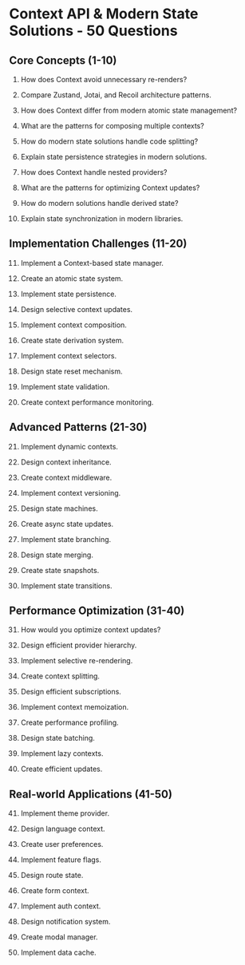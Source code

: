 # Context API & Modern State Solutions - 50 Questions

## Core Concepts (1-10)

1. How does Context avoid unnecessary re-renders?

2. Compare Zustand, Jotai, and Recoil architecture patterns.

3. How does Context differ from modern atomic state management?

4. What are the patterns for composing multiple contexts?

5. How do modern state solutions handle code splitting?

6. Explain state persistence strategies in modern solutions.

7. How does Context handle nested providers?

8. What are the patterns for optimizing Context updates?

9. How do modern solutions handle derived state?

10. Explain state synchronization in modern libraries.

## Implementation Challenges (11-20)

11. Implement a Context-based state manager.

12. Create an atomic state system.

13. Implement state persistence.

14. Design selective context updates.

15. Implement context composition.

16. Create state derivation system.

17. Implement context selectors.

18. Design state reset mechanism.

19. Implement state validation.

20. Create context performance monitoring.

## Advanced Patterns (21-30)

21. Implement dynamic contexts.

22. Design context inheritance.

23. Create context middleware.

24. Implement context versioning.

25. Design state machines.

26. Create async state updates.

27. Implement state branching.

28. Design state merging.

29. Create state snapshots.

30. Implement state transitions.

## Performance Optimization (31-40)

31. How would you optimize context updates?

32. Design efficient provider hierarchy.

33. Implement selective re-rendering.

34. Create context splitting.

35. Design efficient subscriptions.

36. Implement context memoization.

37. Create performance profiling.

38. Design state batching.

39. Implement lazy contexts.

40. Create efficient updates.

## Real-world Applications (41-50)

41. Implement theme provider.

42. Design language context.

43. Create user preferences.

44. Implement feature flags.

45. Design route state.

46. Create form context.

47. Implement auth context.

48. Design notification system.

49. Create modal manager.

50. Implement data cache.